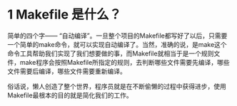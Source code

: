# 1 Makefile 是什么？

简单的四个字——  “自动编译”。一旦整个项目的Makefile都写好了以后，只需要一个简单的make命令，就可以实现自动编译了。当然，准确的说，是make这个命令工具帮助我们实现了我们想要做的事，而Makefile就相当于是一个规则文件，make程序会按照Makefile所指定的规则，去判断哪些文件需要先编译，哪些文件需要后编译，哪些文件需要重新编译。

俗话说，懒人创造了整个世界，程序员就是在不断偷懒的过程中获得进步，使用Makefile最根本的目的就是简化我们的工作。


<!--stackedit_data:
eyJoaXN0b3J5IjpbLTIwNDMwOTUyODBdfQ==
-->